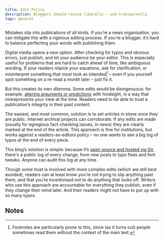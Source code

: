 ```yaml
---
title: Edit Policy
description: Bloggers should revise liberally – and transparently
tags: general
---
```


Mistakes slip into publications of all kinds. If you’re a news organisation, you can mitigate this with a rigorous editing process. If you’re a blogger, it’s hard to balance perfecting your words with publishing them.

Digital media opens a new option. After checking for typos and obvious errors, just publish, and let your audience be your editor. This is especially useful for problems that are hard to catch ahead of time, like ambiguous wording. If your readers nitpick your equations, ask for clarification, or misinterpret something that most took as intended[^1] – even if you yourself spot something on a re-read a month later – just fix it.

But this creates its own dilemma. Some edits would be disingenuous: for example, [altering arguments or predictions](https://fullfact.org/health/cummings-blog-coronavirus/) with hindsight, in a way that misrepresents your view at the time. Readers need to be able to trust a publication’s integrity in their past content.

The easiest, and most common, solution is to set articles in stone once they are public. Internet archival projects can corroborate. If any edits are made (usually for egregious fact-checking issues, in news) they are clearly marked at the end of the article. This approach is fine for institutions, but works against a readers-as-editors policy – no one wants to see a big log of typos at the end of every piece.

This blog’s solution is simple: because it’s [open source and hosted via Git](https://github.com/MikeInnes/blog), there's a public log of every change, from new posts to typo fixes and font tweaks. Anyone can audit this log at any time.

Though some trust is involved with more complex edits (which are still best avoided), readers can at least know you’re not trying to slip anything past them, and that you’re incentivised not to do anything that looks off. Writers who use this approach are accountable for everything they publish, even if they change their mind later. And their readers might not have to put up with so many typos.

## Notes

[^1]:
     Footnotes are particularly prone to this, since (as it turns out) people sometimes read them without the context of the main text.
